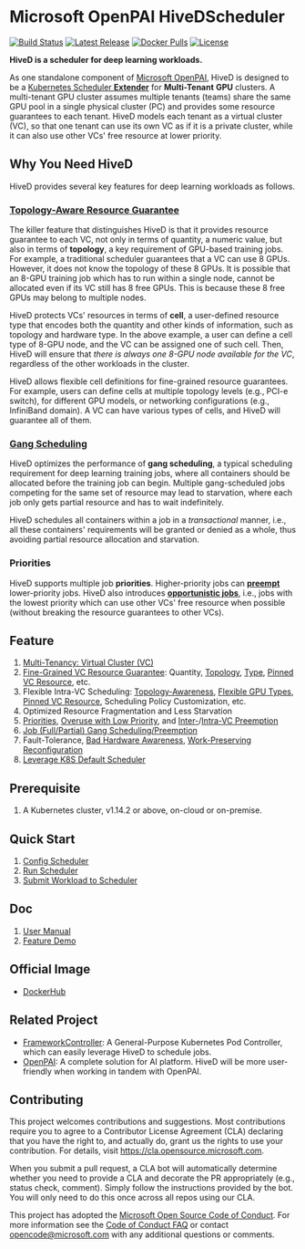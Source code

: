 # Microsoft OpenPAI HiveDScheduler

[![Build Status](https://github.com/microsoft/hivedscheduler/workflows/build/badge.svg?branch=master&event=push)](https://github.com/microsoft/hivedscheduler/actions?query=workflow%3Abuild+branch%3Amaster+event%3Apush)
[![Latest Release](https://img.shields.io/github/release/microsoft/hivedscheduler.svg)](https://github.com/microsoft/hivedscheduler/releases/latest)
[![Docker Pulls](https://img.shields.io/docker/pulls/hivedscheduler/hivedscheduler.svg)](https://hub.docker.com/u/hivedscheduler)
[![License](https://img.shields.io/github/license/microsoft/hivedscheduler.svg)](https://github.com/microsoft/hivedscheduler/blob/master/LICENSE)

**HiveD is a scheduler for deep learning workloads.**

As one standalone component of [Microsoft OpenPAI](https://github.com/microsoft/pai), HiveD is designed to be a [Kubernetes Scheduler **Extender**](https://github.com/kubernetes/community/blob/master/contributors/design-proposals/scheduling/scheduler_extender.md) for **Multi-Tenant** **GPU** clusters. A multi-tenant GPU cluster assumes multiple tenants (teams) share the same GPU pool in a single physical cluster (PC) and provides some resource guarantees to each tenant. HiveD models each tenant as a virtual cluster (VC), so that one tenant can use its own VC as if it is a private cluster, while it can also use other VCs' free resource at lower priority. 

## Why You Need HiveD

HiveD provides several key features for deep learning workloads as follows.

### [Topology-Aware Resource Guarantee](example/feature/README.md#VC-Safety)

The killer feature that distinguishes HiveD is that it provides resource guarantee to each VC, not only in terms of quantity, a numeric value, but also in terms of **topology**, a key requirement of GPU-based training jobs. For example, a traditional scheduler guarantees that a VC can use 8 GPUs. However, it does not know the topology of these 8 GPUs. It is possible that an 8-GPU training job which has to run within a single node, cannot be allocated even if its VC still has 8 free GPUs. This is because these 8 free GPUs may belong to multiple nodes.

HiveD protects VCs' resources in terms of **cell**, a user-defined resource type that encodes both the quantity and other kinds of information, such as topology and hardware type. In the above example, a user can define a cell type of 8-GPU node, and the VC can be assigned one of such cell. Then, HiveD will ensure that *there is always one 8-GPU node available for the VC*, regardless of the other workloads in the cluster.

HiveD allows flexible cell definitions for fine-grained resource guarantees. For example, users can define cells at multiple topology levels (e.g., PCI-e switch), for different GPU models, or networking configurations (e.g., InfiniBand domain). A VC can have various types of cells, and HiveD will guarantee all of them.

### [Gang Scheduling](example/feature/README.md#Gang-Scheduling)

HiveD optimizes the performance of **gang scheduling**, a typical scheduling requirement for deep learning training jobs, where all containers should be allocated before the training job can begin. Multiple gang-scheduled jobs competing for the same set of resource may lead to starvation, where each job only gets partial resource and has to wait indefinitely.

HiveD schedules all containers within a job in a *transactional* manner, i.e., all these containers' requirements will be granted or denied as a whole, thus avoiding partial resource allocation and starvation.

### Priorities

HiveD supports multiple job **priorities**. Higher-priority jobs can **[preempt](example/feature/README.md#Intra-VC-Preemption)** lower-priority jobs. HiveD also introduces **[opportunistic jobs](example/feature/README.md#Opportunistic-Job)**, i.e., jobs with the lowest priority which can use other VCs' free resource when possible (without breaking the resource guarantees to other VCs).

## Feature
1. [Multi-Tenancy: Virtual Cluster (VC)](example/feature/README.md#VC-Safety)
2. [Fine-Grained VC Resource Guarantee](example/feature/README.md#VC-Safety): Quantity, [Topology](example/feature/README.md#VC-Safety), [Type](example/feature/README.md#GPU-Type), [Pinned VC Resource](example/feature/README.md#Pinned-Cells), etc.
3. Flexible Intra-VC Scheduling: [Topology-Awareness](example/feature/README.md#Topology-Aware-Intra-VC-Scheduling), [Flexible GPU Types](example/feature/README.md#GPU-Type), [Pinned VC Resource](example/feature/README.md#Pinned-Cells), Scheduling Policy Customization, etc.
4. Optimized Resource Fragmentation and Less Starvation
5. [Priorities](example/feature/README.md#Guaranteed-Job), [Overuse with Low Priority](example/feature/README.md#Opportunistic-Job), and [Inter-](example/feature/README.md#Inter-VC-Preemption)/[Intra-VC Preemption](example/feature/README.md#Intra-VC-Preemption)
6. [Job (Full/Partial) Gang Scheduling/Preemption](example/feature/README.md#Gang-Scheduling)
7. Fault-Tolerance, [Bad Hardware Awareness](example/feature/README.md#Bad-Hardware-Awareness), [Work-Preserving Reconfiguration](example/feature/README.md#Work-Preserving-Reconfiguration)
8. [Leverage K8S Default Scheduler](example/feature/README.md#Leverage-K8S-Default-Scheduler)

## Prerequisite
1. A Kubernetes cluster, v1.14.2 or above, on-cloud or on-premise.

## Quick Start
1. [Config Scheduler](doc/user-manual.md#ConfigQuickStart)
2. [Run Scheduler](example/run)
3. [Submit Workload to Scheduler](example/request)

## Doc
1. [User Manual](doc/user-manual.md)
2. [Feature Demo](example/feature/README.md)

## Official Image
* [DockerHub](https://hub.docker.com/u/hivedscheduler)

## Related Project
* [FrameworkController](https://github.com/microsoft/frameworkcontroller): A General-Purpose Kubernetes Pod Controller, which can easily leverage HiveD to schedule jobs.
* [OpenPAI](https://github.com/microsoft/pai): A complete solution for AI platform. HiveD will be more user-friendly when working in tandem with OpenPAI.

## Contributing

This project welcomes contributions and suggestions.  Most contributions require you to agree to a
Contributor License Agreement (CLA) declaring that you have the right to, and actually do, grant us
the rights to use your contribution. For details, visit https://cla.opensource.microsoft.com.

When you submit a pull request, a CLA bot will automatically determine whether you need to provide
a CLA and decorate the PR appropriately (e.g., status check, comment). Simply follow the instructions
provided by the bot. You will only need to do this once across all repos using our CLA.

This project has adopted the [Microsoft Open Source Code of Conduct](https://opensource.microsoft.com/codeofconduct/).
For more information see the [Code of Conduct FAQ](https://opensource.microsoft.com/codeofconduct/faq/) or
contact [opencode@microsoft.com](mailto:opencode@microsoft.com) with any additional questions or comments.
